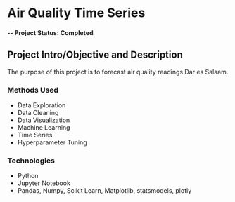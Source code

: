 # Air Quality Time Series

#### -- Project Status: Completed

## Project Intro/Objective and Description
The purpose of this project is to forecast air quality readings Dar es Salaam.

### Methods Used
* Data Exploration
* Data Cleaning
* Data Visualization
* Machine Learning
* Time Series
* Hyperparameter Tuning

### Technologies
* Python
* Jupyter Notebook
* Pandas, Numpy, Scikit Learn, Matplotlib, statsmodels, plotly
